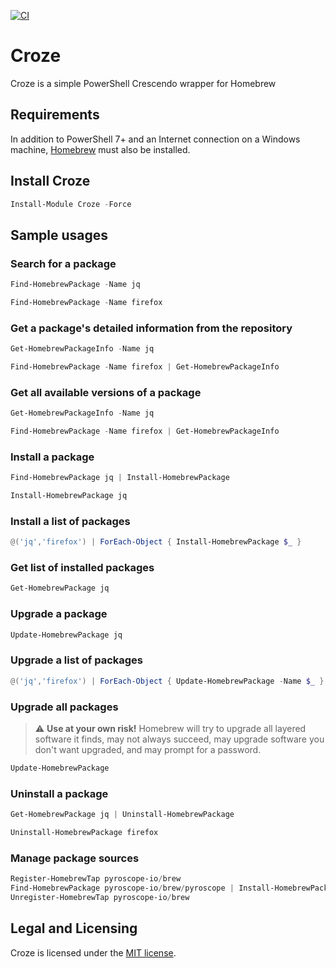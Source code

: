 [![CI](https://github.com/ethanbergstrom/Croze/actions/workflows/CI.yml/badge.svg)](https://github.com/ethanbergstrom/Croze/actions/workflows/CI.yml)

# Croze
Croze is a simple PowerShell Crescendo wrapper for Homebrew

## Requirements
In addition to PowerShell 7+ and an Internet connection on a Windows machine, [Homebrew](https://brew.sh/) must also be installed.

## Install Croze
```PowerShell
Install-Module Croze -Force
```

## Sample usages
### Search for a package
```PowerShell
Find-HomebrewPackage -Name jq

Find-HomebrewPackage -Name firefox
```

### Get a package's detailed information from the repository
```PowerShell
Get-HomebrewPackageInfo -Name jq

Find-HomebrewPackage -Name firefox | Get-HomebrewPackageInfo
```

### Get all available versions of a package
```PowerShell
Get-HomebrewPackageInfo -Name jq

Find-HomebrewPackage -Name firefox | Get-HomebrewPackageInfo
```

### Install a package
```PowerShell
Find-HomebrewPackage jq | Install-HomebrewPackage

Install-HomebrewPackage jq
```

### Install a list of packages
```PowerShell
@('jq','firefox') | ForEach-Object { Install-HomebrewPackage $_ }
```


### Get list of installed packages
```PowerShell
Get-HomebrewPackage jq
```

### Upgrade a package
```PowerShell
Update-HomebrewPackage jq
```

### Upgrade a list of packages
```PowerShell
@('jq','firefox') | ForEach-Object { Update-HomebrewPackage -Name $_ }
```

### Upgrade all packages
> :warning: **Use at your own risk!** Homebrew will try to upgrade all layered software it finds, may not always succeed, may upgrade software you don't want upgraded, and may prompt for a password.
```PowerShell
Update-HomebrewPackage
```

### Uninstall a package
```PowerShell
Get-HomebrewPackage jq | Uninstall-HomebrewPackage

Uninstall-HomebrewPackage firefox
```

### Manage package sources
```PowerShell
Register-HomebrewTap pyroscope-io/brew
Find-HomebrewPackage pyroscope-io/brew/pyroscope | Install-HomebrewPackage
Unregister-HomebrewTap pyroscope-io/brew
```

## Legal and Licensing
Croze is licensed under the [MIT license](./LICENSE.txt).
